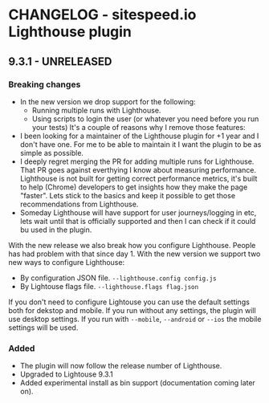 # CHANGELOG - sitespeed.io Lighthouse plugin 

## 9.3.1 - UNRELEASED
### Breaking changes
* In the new version we drop support for the following:
  * Running multiple runs with Lighthouse. 
  * Using scripts to login the user (or whatever you need before you run your tests)
It's a couple of reasons why I remove those features:
* I been looking for a maintainer of the Lighthouse plugin for +1 year and I don't have one. For me to be able to maintain it I want the plugin to be as simple as possible.
* I deeply regret merging the PR for adding multiple runs for Lighthouse. That PR goes against everthying I know about measuring performance. Lighthouse is not built for getting correct performance metrics, it's built to help (Chrome) developers to get insights how they make the page "faster". Lets stick to the basics and keep it possible to get those recommendations from Lighthouse.
* Someday Lighthouse will have support for user journeys/logging in etc, lets wait until that is officially supported and then I can check if it could bu used in the plugin.

With the new release we also break how you configure Lighthouse. People has had problem with that since day 1. With the new version we support two new ways to configure Lighthouse:
- By configuration JSON file. `--lighthouse.config config.js`
- By Lightouse flags file. `--lighthouse.flags flag.json`

If you don't need to configure Lightouse you can use the default settings both for dekstop and mobile. If you run without any settings, the plugin will use desktop settings. If you run with `--mobile`, `--android` or `--ios` the mobile settings will be used. 
### Added
* The plugin will now follow the release number of Lighthouse.
* Upgraded to Lightouse 9.3.1
* Added experimental install as bin support (documentation coming later on).
